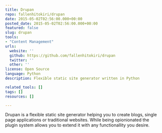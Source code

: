 ```yaml
---
title: Drupan
repo: fallenhitokiri/drupan
date: 2015-05-02T02:56:00.000+00:00
posted_date: 2015-05-02T02:56:00.000+00:00
featured: false
slug: drupan
tools:
- "Content Management"
urls:
  website: ''
  github: https://github.com/fallenhitokiri/drupan
  twitter: ''
  other: ''
license: Open Source
language: Python
description: Flexible static site generator written in Python

related_tools: []
tags: []
resources: []

---
```

Drupan is a flexible static site generator helping you to create blogs, single page applications or traditional websites. While being opionionated the plugin system allows you to extend it with any functionallity you desire.
